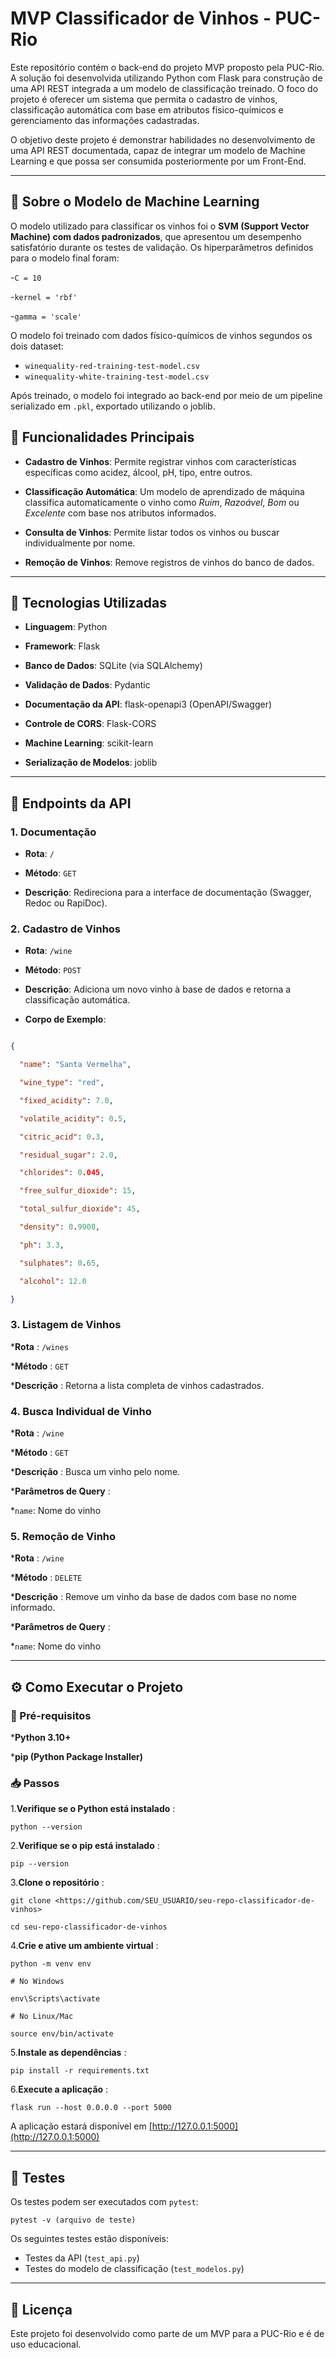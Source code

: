 # MVP Classificador de Vinhos - PUC-Rio

Este repositório contém o back-end do projeto MVP proposto pela PUC-Rio. A solução foi desenvolvida utilizando Python com Flask para construção de uma API REST integrada a um modelo de classificação treinado. O foco do projeto é oferecer um sistema que permita o cadastro de vinhos, classificação automática com base em atributos físico-químicos e gerenciamento das informações cadastradas.

O objetivo deste projeto é demonstrar habilidades no desenvolvimento de uma API REST documentada, capaz de integrar um modelo de Machine Learning e que possa ser consumida posteriormente por um Front-End.

---

## 🤖 Sobre o Modelo de Machine Learning

O modelo utilizado para classificar os vinhos foi o **SVM (Support Vector Machine) com dados padronizados**, que apresentou um desempenho satisfatório durante os testes de validação. Os hiperparâmetros definidos para o modelo final foram:

-`C = 10`

-`kernel = 'rbf'`

-`gamma = 'scale'`

O modelo foi treinado com dados físico-químicos de vinhos segundos os dois dataset:

- `winequality-red-training-test-model.csv`
- `winequality-white-training-test-model.csv`

Após treinado, o modelo foi integrado ao back-end por meio de um pipeline serializado em `.pkl`, exportado utilizando o joblib.

## 🧩 Funcionalidades Principais

- **Cadastro de Vinhos**: Permite registrar vinhos com características específicas como acidez, álcool, pH, tipo, entre outros.

- **Classificação Automática**: Um modelo de aprendizado de máquina classifica automaticamente o vinho como _Ruim_, _Razoável_, _Bom_ ou _Excelente_ com base nos atributos informados.

- **Consulta de Vinhos**: Permite listar todos os vinhos ou buscar individualmente por nome.

- **Remoção de Vinhos**: Remove registros de vinhos do banco de dados.

---

## 🚀 Tecnologias Utilizadas

- **Linguagem**: Python

- **Framework**: Flask

- **Banco de Dados**: SQLite (via SQLAlchemy)

- **Validação de Dados**: Pydantic

- **Documentação da API**: flask-openapi3 (OpenAPI/Swagger)

- **Controle de CORS**: Flask-CORS

- **Machine Learning**: scikit-learn

- **Serialização de Modelos**: joblib

---

## 📌 Endpoints da API

### 1. Documentação

- **Rota**: `/`

- **Método**: `GET`

- **Descrição**: Redireciona para a interface de documentação (Swagger, Redoc ou RapiDoc).

### 2. Cadastro de Vinhos

- **Rota**: `/wine`

- **Método**: `POST`

- **Descrição**: Adiciona um novo vinho à base de dados e retorna a classificação automática.

- **Corpo de Exemplo**:

```json

{

  "name": "Santa Vermelha",

  "wine_type": "red",

  "fixed_acidity": 7.0,

  "volatile_acidity": 0.5,

  "citric_acid": 0.3,

  "residual_sugar": 2.0,

  "chlorides": 0.045,

  "free_sulfur_dioxide": 15,

  "total_sulfur_dioxide": 45,

  "density": 0.9908,

  "ph": 3.3,

  "sulphates": 0.65,

  "alcohol": 12.0

}


```

### 3. Listagem de Vinhos

***Rota** : `/wines`

***Método** : `GET`

***Descrição** : Retorna a lista completa de vinhos cadastrados.

### 4. Busca Individual de Vinho

***Rota** : `/wine`

***Método** : `GET`

***Descrição** : Busca um vinho pelo nome.

***Parâmetros de Query** :

*`name`: Nome do vinho

### 5. Remoção de Vinho

***Rota** : `/wine`

***Método** : `DELETE`

***Descrição** : Remove um vinho da base de dados com base no nome informado.

***Parâmetros de Query** :

*`name`: Nome do vinho

---

## ⚙️ Como Executar o Projeto

### 🔧 Pré-requisitos

***Python 3.10+**

***pip (Python Package Installer)**

### 📥 Passos

1.**Verifique se o Python está instalado** :
```
python --version
```

2.**Verifique se o pip está instalado** :
```
pip --version
```

3.**Clone o repositório** :
```
git clone <https://github.com/SEU_USUARIO/seu-repo-classificador-de-vinhos>

cd seu-repo-classificador-de-vinhos
```
4.**Crie e ative um ambiente virtual** :
```
python -m venv env

# No Windows

env\Scripts\activate

# No Linux/Mac

source env/bin/activate
```

5.**Instale as dependências** :
```
pip install -r requirements.txt
```

6.**Execute a aplicação** :
```
flask run --host 0.0.0.0 --port 5000

```

A aplicação estará disponível em [http://127.0.0.1:5000](http://127.0.0.1:5000)

---

## 🧪 Testes

Os testes podem ser executados com `pytest`:
```
pytest -v (arquivo de teste)
```

Os seguintes testes estão disponíveis:

* Testes da API (`test_api.py`)
* Testes do modelo de classificação (`test_modelos.py`)

---

## 📄 Licença

Este projeto foi desenvolvido como parte de um MVP para a PUC-Rio e é de uso educacional.
